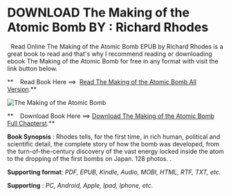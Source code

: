  **DOWNLOAD The Making of the Atomic Bomb BY : Richard Rhodes**
==============================================================

  Read Online The Making of the Atomic Bomb EPUB by Richard Rhodes is a great book to read and that's why I recommend reading or downloading ebook The Making of the Atomic Bomb for free in any format with visit the link button below.

**    Read Book Here ==>  [Read The Making of the Atomic Bomb All Version](https://goodreadbook.site/?book=B01B1ZCG8G).**

![The Making of the Atomic Bomb](https://i.gr-assets.com/images/S/compressed.photo.goodreads.com/books/1468792245l/31141129.jpg)

**    Download Book Here ==> [Download The Making of the Atomic Bomb Full Chapterst](https://goodreadbook.site/?book=B01B1ZCG8G).**

**Book Synopsis** : Rhodes tells, for the first time, in rich human, political and scientific detail, the complete story of how the bomb was developed, from the turn-of-the-century discovery of the vast energy locked inside the atom to the dropping of the first bombs on Japan. 128 photos. .

**Supporting format**: _PDF, EPUB, Kindle, Audio, MOBI, HTML, RTF, TXT, etc._

**Supporting** : _PC, Android, Apple, Ipad, Iphone, etc._